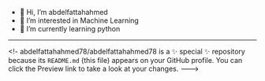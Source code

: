 - 👋 Hi, I’m abdelfattahahmed
- 👀 I’m interested in Machine Learning 
- 🌱 I’m currently learning python
- --------------------------------------

<!-
abdelfattahahmed78/abdelfattahahmed78 is a ✨ special ✨ repository because its `README.md` (this file) appears on your GitHub profile.
You can click the Preview link to take a look at your changes.
--->
